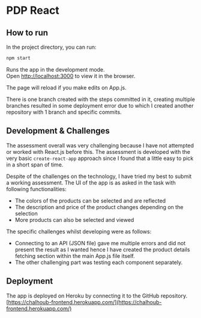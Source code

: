 # PDP React

## How to run

In the project directory, you can run:

```bash
npm start
```

Runs the app in the development mode.\
Open [http://localhost:3000](http://localhost:3000) to view it in the browser.

The page will reload if you make edits on App.js.

There is one branch created with the steps committed in it, creating multiple branches resulted in some deployment error due to which I created another repository with 1 branch and specific commits.

## Development & Challenges

The assessment overall was very challenging because I have not attempted or worked with React.js before this. The assessment is developed with the very basic ```create-react-app``` approach since I found that a little easy to pick in a short span of time.

Despite of the challenges on the technology, I have tried my best to submit a working assessment. The UI of the app is as asked in the task with following functionalities:

- The colors of the products can be selected and are reflected
- The description and price of the product changes depending on the selection
- More products can also be selected and viewed

The specific challenges whilst developing were as follows:

- Connecting to an API (JSON file) gave me multiple errors and did not present the result as I wanted hence I have created the product details fetching section within the main App.js file itself.
- The other challenging part was testing each component separately.

## Deployment

The app is deployed on Heroku by connecting it to the GitHub repository.\
[https://chalhoub-frontend.herokuapp.com/](https://chalhoub-frontend.herokuapp.com/)
